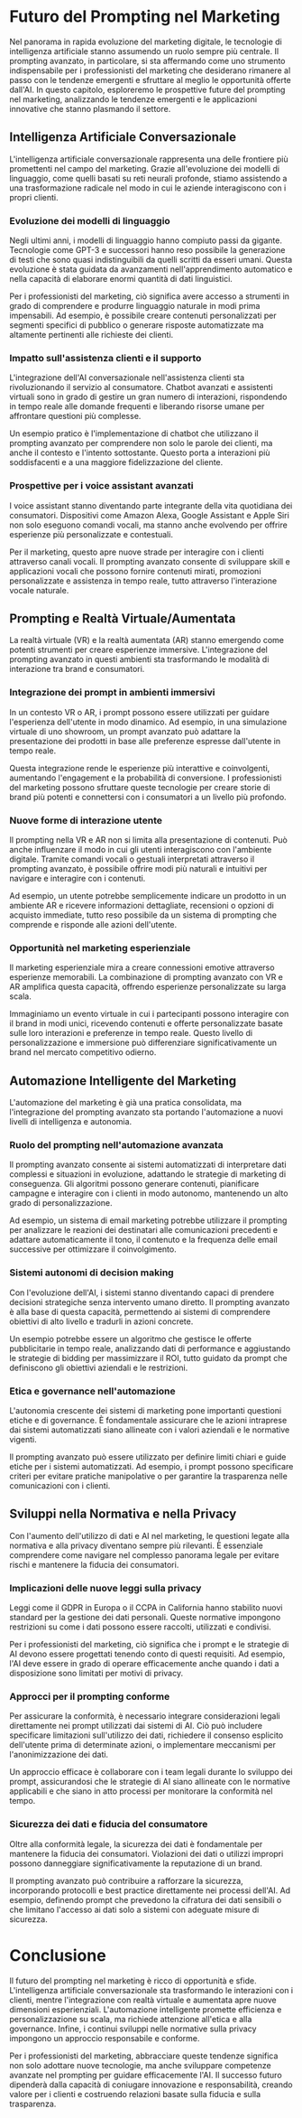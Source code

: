# Futuro del Prompting nel Marketing

Nel panorama in rapida evoluzione del marketing digitale, le tecnologie di intelligenza artificiale stanno assumendo un ruolo sempre più centrale. Il prompting avanzato, in particolare, si sta affermando come uno strumento indispensabile per i professionisti del marketing che desiderano rimanere al passo con le tendenze emergenti e sfruttare al meglio le opportunità offerte dall'AI. In questo capitolo, esploreremo le prospettive future del prompting nel marketing, analizzando le tendenze emergenti e le applicazioni innovative che stanno plasmando il settore.

## Intelligenza Artificiale Conversazionale

L'intelligenza artificiale conversazionale rappresenta una delle frontiere più promettenti nel campo del marketing. Grazie all'evoluzione dei modelli di linguaggio, come quelli basati su reti neurali profonde, stiamo assistendo a una trasformazione radicale nel modo in cui le aziende interagiscono con i propri clienti.

### Evoluzione dei modelli di linguaggio

Negli ultimi anni, i modelli di linguaggio hanno compiuto passi da gigante. Tecnologie come GPT-3 e successori hanno reso possibile la generazione di testi che sono quasi indistinguibili da quelli scritti da esseri umani. Questa evoluzione è stata guidata da avanzamenti nell'apprendimento automatico e nella capacità di elaborare enormi quantità di dati linguistici.

Per i professionisti del marketing, ciò significa avere accesso a strumenti in grado di comprendere e produrre linguaggio naturale in modi prima impensabili. Ad esempio, è possibile creare contenuti personalizzati per segmenti specifici di pubblico o generare risposte automatizzate ma altamente pertinenti alle richieste dei clienti.

### Impatto sull'assistenza clienti e il supporto

L'integrazione dell'AI conversazionale nell'assistenza clienti sta rivoluzionando il servizio al consumatore. Chatbot avanzati e assistenti virtuali sono in grado di gestire un gran numero di interazioni, rispondendo in tempo reale alle domande frequenti e liberando risorse umane per affrontare questioni più complesse.

Un esempio pratico è l'implementazione di chatbot che utilizzano il prompting avanzato per comprendere non solo le parole dei clienti, ma anche il contesto e l'intento sottostante. Questo porta a interazioni più soddisfacenti e a una maggiore fidelizzazione del cliente.

### Prospettive per i voice assistant avanzati

I voice assistant stanno diventando parte integrante della vita quotidiana dei consumatori. Dispositivi come Amazon Alexa, Google Assistant e Apple Siri non solo eseguono comandi vocali, ma stanno anche evolvendo per offrire esperienze più personalizzate e contestuali.

Per il marketing, questo apre nuove strade per interagire con i clienti attraverso canali vocali. Il prompting avanzato consente di sviluppare skill e applicazioni vocali che possono fornire contenuti mirati, promozioni personalizzate e assistenza in tempo reale, tutto attraverso l'interazione vocale naturale.

## Prompting e Realtà Virtuale/Aumentata

La realtà virtuale (VR) e la realtà aumentata (AR) stanno emergendo come potenti strumenti per creare esperienze immersive. L'integrazione del prompting avanzato in questi ambienti sta trasformando le modalità di interazione tra brand e consumatori.

### Integrazione dei prompt in ambienti immersivi

In un contesto VR o AR, i prompt possono essere utilizzati per guidare l'esperienza dell'utente in modo dinamico. Ad esempio, in una simulazione virtuale di uno showroom, un prompt avanzato può adattare la presentazione dei prodotti in base alle preferenze espresse dall'utente in tempo reale.

Questa integrazione rende le esperienze più interattive e coinvolgenti, aumentando l'engagement e la probabilità di conversione. I professionisti del marketing possono sfruttare queste tecnologie per creare storie di brand più potenti e connettersi con i consumatori a un livello più profondo.

### Nuove forme di interazione utente

Il prompting nella VR e AR non si limita alla presentazione di contenuti. Può anche influenzare il modo in cui gli utenti interagiscono con l'ambiente digitale. Tramite comandi vocali o gestuali interpretati attraverso il prompting avanzato, è possibile offrire modi più naturali e intuitivi per navigare e interagire con i contenuti.

Ad esempio, un utente potrebbe semplicemente indicare un prodotto in un ambiente AR e ricevere informazioni dettagliate, recensioni o opzioni di acquisto immediate, tutto reso possibile da un sistema di prompting che comprende e risponde alle azioni dell'utente.

### Opportunità nel marketing esperienziale

Il marketing esperienziale mira a creare connessioni emotive attraverso esperienze memorabili. La combinazione di prompting avanzato con VR e AR amplifica questa capacità, offrendo esperienze personalizzate su larga scala.

Immaginiamo un evento virtuale in cui i partecipanti possono interagire con il brand in modi unici, ricevendo contenuti e offerte personalizzate basate sulle loro interazioni e preferenze in tempo reale. Questo livello di personalizzazione e immersione può differenziare significativamente un brand nel mercato competitivo odierno.

## Automazione Intelligente del Marketing

L'automazione del marketing è già una pratica consolidata, ma l'integrazione del prompting avanzato sta portando l'automazione a nuovi livelli di intelligenza e autonomia.

### Ruolo del prompting nell'automazione avanzata

Il prompting avanzato consente ai sistemi automatizzati di interpretare dati complessi e situazioni in evoluzione, adattando le strategie di marketing di conseguenza. Gli algoritmi possono generare contenuti, pianificare campagne e interagire con i clienti in modo autonomo, mantenendo un alto grado di personalizzazione.

Ad esempio, un sistema di email marketing potrebbe utilizzare il prompting per analizzare le reazioni dei destinatari alle comunicazioni precedenti e adattare automaticamente il tono, il contenuto e la frequenza delle email successive per ottimizzare il coinvolgimento.

### Sistemi autonomi di decision making

Con l'evoluzione dell'AI, i sistemi stanno diventando capaci di prendere decisioni strategiche senza intervento umano diretto. Il prompting avanzato è alla base di questa capacità, permettendo ai sistemi di comprendere obiettivi di alto livello e tradurli in azioni concrete.

Un esempio potrebbe essere un algoritmo che gestisce le offerte pubblicitarie in tempo reale, analizzando dati di performance e aggiustando le strategie di bidding per massimizzare il ROI, tutto guidato da prompt che definiscono gli obiettivi aziendali e le restrizioni.

### Etica e governance nell'automazione

L'autonomia crescente dei sistemi di marketing pone importanti questioni etiche e di governance. È fondamentale assicurare che le azioni intraprese dai sistemi automatizzati siano allineate con i valori aziendali e le normative vigenti.

Il prompting avanzato può essere utilizzato per definire limiti chiari e guide etiche per i sistemi automatizzati. Ad esempio, i prompt possono specificare criteri per evitare pratiche manipolative o per garantire la trasparenza nelle comunicazioni con i clienti.

## Sviluppi nella Normativa e nella Privacy

Con l'aumento dell'utilizzo di dati e AI nel marketing, le questioni legate alla normativa e alla privacy diventano sempre più rilevanti. È essenziale comprendere come navigare nel complesso panorama legale per evitare rischi e mantenere la fiducia dei consumatori.

### Implicazioni delle nuove leggi sulla privacy

Leggi come il GDPR in Europa o il CCPA in California hanno stabilito nuovi standard per la gestione dei dati personali. Queste normative impongono restrizioni su come i dati possono essere raccolti, utilizzati e condivisi.

Per i professionisti del marketing, ciò significa che i prompt e le strategie di AI devono essere progettati tenendo conto di questi requisiti. Ad esempio, l'AI deve essere in grado di operare efficacemente anche quando i dati a disposizione sono limitati per motivi di privacy.

### Approcci per il prompting conforme

Per assicurare la conformità, è necessario integrare considerazioni legali direttamente nei prompt utilizzati dai sistemi di AI. Ciò può includere specificare limitazioni sull'utilizzo dei dati, richiedere il consenso esplicito dell'utente prima di determinate azioni, o implementare meccanismi per l'anonimizzazione dei dati.

Un approccio efficace è collaborare con i team legali durante lo sviluppo dei prompt, assicurandosi che le strategie di AI siano allineate con le normative applicabili e che siano in atto processi per monitorare la conformità nel tempo.

### Sicurezza dei dati e fiducia del consumatore

Oltre alla conformità legale, la sicurezza dei dati è fondamentale per mantenere la fiducia dei consumatori. Violazioni dei dati o utilizzi impropri possono danneggiare significativamente la reputazione di un brand.

Il prompting avanzato può contribuire a rafforzare la sicurezza, incorporando protocolli e best practice direttamente nei processi dell'AI. Ad esempio, definendo prompt che prevedono la cifratura dei dati sensibili o che limitano l'accesso ai dati solo a sistemi con adeguate misure di sicurezza.

# Conclusione

Il futuro del prompting nel marketing è ricco di opportunità e sfide. L'intelligenza artificiale conversazionale sta trasformando le interazioni con i clienti, mentre l'integrazione con realtà virtuale e aumentata apre nuove dimensioni esperienziali. L'automazione intelligente promette efficienza e personalizzazione su scala, ma richiede attenzione all'etica e alla governance. Infine, i continui sviluppi nelle normative sulla privacy impongono un approccio responsabile e conforme.

Per i professionisti del marketing, abbracciare queste tendenze significa non solo adottare nuove tecnologie, ma anche sviluppare competenze avanzate nel prompting per guidare efficacemente l'AI. Il successo futuro dipenderà dalla capacità di coniugare innovazione e responsabilità, creando valore per i clienti e costruendo relazioni basate sulla fiducia e sulla trasparenza.